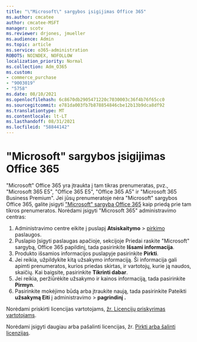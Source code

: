 ```yaml
---
title: "\"Microsoft\" sargybos įsigijimas Office 365"
ms.author: cmcatee
author: cmcatee-MSFT
manager: scotv
ms.reviewer: drjones, jmueller
ms.audience: Admin
ms.topic: article
ms.service: o365-administration
ROBOTS: NOINDEX, NOFOLLOW
localization_priority: Normal
ms.collection: Adm_O365
ms.custom:
- commerce_purchase
- "9003019"
- "5758"
ms.date: 08/10/2021
ms.openlocfilehash: 6c8670db2905471220c7030003c36f4b76f65cc0
ms.sourcegitcommit: e781da003fb7b878854846cbe12b13b9dca8df92
ms.translationtype: MT
ms.contentlocale: lt-LT
ms.lasthandoff: 08/31/2021
ms.locfileid: "58844142"
---
```

# <a name="purchase-microsoft-defender-for-office-365"></a>"Microsoft" sargybos įsigijimas Office 365

"Microsoft" Office 365 yra įtraukta į tam tikras prenumeratas, pvz., "Microsoft 365 E5", "Office 365 E5", "Office 365 A5" ir "Microsoft 365 Business Premium". Jei jūsų prenumeratoje nėra "Microsoft" sargybos Office 365, galite įsigyti ["Microsoft" sargybą Office 365](https://docs.microsoft.com/microsoft-365/security/office-365-security/office-365-atp) kaip priedą prie tam tikros prenumeratos. Norėdami įsigyti "Microsoft 365" administravimo centras:

1. Administravimo centre eikite į puslapį **Atsiskaitymo**  >  [pirkimo](https://go.microsoft.com/fwlink/p/?linkid=868433) paslaugos.
2. Puslapio Įsigyti paslaugas  apačioje, sekcijoje  Priedai raskite "Microsoft" sargybą, Office 365 papildinį, tada pasirinkite **Išsami informacija**.
3. Produkto išsamios informacijos puslapyje pasirinkite **Pirkti**.
4. Jei reikia, užpildykite kitą užsakymo informaciją. Ši informacija gali apimti prenumeratos, kurios priedas skirtas, ir vartotojų, kurie ją naudos, skaičių. Kai baigsite, pasirinkite **Tikrinti dabar**.
5. Jei reikia, peržiūrėkite užsakymo ir kainos informaciją, tada pasirinkite **Pirmyn**.
6. Pasirinkite mokėjimo būdą arba įtraukite naują, tada pasirinkite Pateikti **užsakymą Eiti** į administravimo  >  **pagrindinį .**

Norėdami priskirti licencijas vartotojams, [žr. Licencijų priskyrimas vartotojams](https://docs.microsoft.com/microsoft-365/admin/manage/assign-licenses-to-users).

Norėdami įsigyti daugiau arba pašalinti licencijas, žr. [Pirkti arba šalinti licenzijas](https://docs.microsoft.com/microsoft-365/commerce/licenses/buy-licenses#buy-or-remove-licenses-for-your-business-subscription).